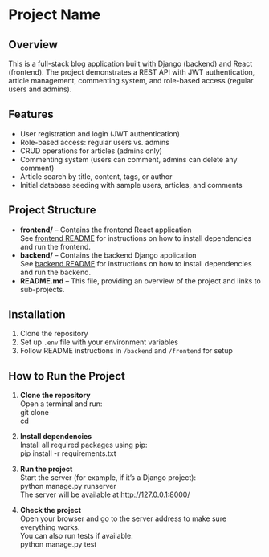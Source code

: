 # Project Name

## Overview

This is a full-stack blog application built with Django (backend) and React (frontend).
The project demonstrates a REST API with JWT authentication, article management,
commenting system, and role-based access (regular users and admins).

## Features

- User registration and login (JWT authentication)
- Role-based access: regular users vs. admins
- CRUD operations for articles (admins only)
- Commenting system (users can comment, admins can delete any comment)
- Article search by title, content, tags, or author
- Initial database seeding with sample users, articles, and comments

## Project Structure

- **frontend/** – Contains the frontend React application  
  See [frontend README](./frontend/blog-client/README.md) for instructions on how to install dependencies and run the frontend.
- **backend/** – Contains the backend Django application  
  See [backend README](./backend/blogapi/README.md) for instructions on how to install dependencies and run the backend.
- **README.md** – This file, providing an overview of the project and links to sub-projects.

## Installation

1. Clone the repository
2. Set up `.env` file with your environment variables
3. Follow README instructions in `/backend` and `/frontend` for setup

## How to Run the Project

1. **Clone the repository**  
   Open a terminal and run:  
   git clone <repository URL>  
   cd <cloned-folder-name>

2. **Install dependencies**  
   Install all required packages using pip:  
   pip install -r requirements.txt

3. **Run the project**  
   Start the server (for example, if it’s a Django project):  
   python manage.py runserver  
   The server will be available at http://127.0.0.1:8000/

4. **Check the project**  
   Open your browser and go to the server address to make sure everything works.  
   You can also run tests if available:  
   python manage.py test
